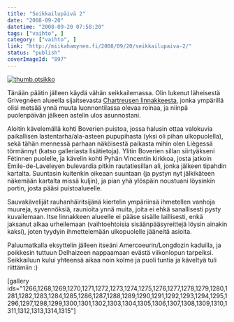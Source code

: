 ```yaml
---
title: "Seikkailupäivä 2"
date: "2008-09-20"
datetime: "2008-09-20 07:58:20"
tags: ["vaihto", ]
category: ["vaihto", ]
link: "http://miikahamynen.fi/2008/09/20/seikkailupaiva-2/"
status: "publish"
coverImageId: "897"
---
```


[![](/uploads/2008/09/thumb.otsikko1.jpg "thumb.otsikko")](http://miikahamynen.fi/2008/09/20/seikkailupaiva-2/thumb-otsikko-18/)

Tänään päätin jälleen käydä vähän seikkailemassa. Olin lukenut läheisestä Grivegnéen alueella sijaitsevasta [Chartreusen linnakkeesta](http://www.silentwall.com/ChartreuseI.html), jonka ympärillä olisi metsää ynnä muuta luonnontilassa olevaa roinaa, ja niinpä puolenpäivän jälkeen astelin ulos asunnostani.

Aloitin kävelemällä kohti Boverien puistoa, jossa halusin ottaa valokuvia paikallisen lastentarha/ala-asteen pupupihasta (yksi oli pihan ulkopuolella), sekä tähän mennessä parhaan näköisestä paikasta mihin olen Liègessä törmännyt (katso galleriasta lisätietoja). Ylitin Boverien sillan siirtyäkseni Fétinnen puolelle, ja kävelin kohti Pyhän Vincentin kirkkoa, josta jatkoin Emile-de-Laveleyen bulevardia pitkin rautatiesillan ali, jonka jälkeen tipahdin kartalta. Suuntasin kuitenkin oikeaan suuntaan (ja pystyn nyt jälkikäteen näkemään kartalta missä kuljin), ja pian yhä ylöspäin noustuani löysinkin portin, josta pääsi puistoalueelle.

Sauvakävelijät rauhanhäiritsijänä kiertelin ympäriinsä ihmetellen vanhoja muureja, syvennöksiä, raunioita ynnä muita, joita ei ehkä sanallisesti pysty kuvailemaan. Itse linnakkeen alueelle ei pääse sisälle laillisesti, enkä jaksanut alkaa urheilemaan (vaihtoehtoisia sisäänpääsyreittejä löysin ainakin kaksi), joten tyydyin ihmettelemään ulkopuolelle jääneitä asioita.

Paluumatkalla eksyttelin jälleen itseäni Amercoeurin/Longdozin kaduilla, ja poikkesin tuttuun Delhaizeen nappaamaan evästä viikonlopun tarpeiksi. Seikkailuun kului yhteensä aikaa noin kolme ja puoli tuntia ja käveltyä tuli riittämiin :)

\[gallery ids="1266,1268,1269,1270,1271,1272,1273,1274,1275,1276,1277,1278,1279,1280,1281,1282,1283,1284,1285,1286,1287,1288,1289,1290,1291,1292,1293,1294,1295,1296,1297,1298,1299,1300,1301,1302,1303,1304,1305,1306,1307,1308,1309,1310,1311,1312,1313,1314,1315"\]
